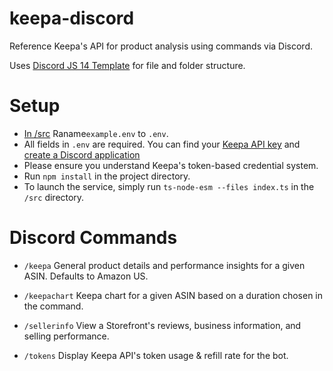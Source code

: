 # keepa-discord
Reference Keepa's API for product analysis using commands via Discord. 

Uses [Discord JS 14 Template](https://github.com/TSLARoadster/TypeScript-Discord.js-v14-Template) for file and folder structure. 

#

# Setup
- [In /src](https://github.com/mckay/keepa-discord/tree/main/src) Raname``example.env`` to ``.env``. 
- All fields in ``.env`` are required. You can find your [Keepa API key](https://keepa.com/#!api) and [create a Discord application](https://discordapp.com/developers)
- Please ensure you understand Keepa's token-based credential system. 
- Run ``npm install`` in the project directory. 
- To launch the service, simply run ``ts-node-esm --files index.ts`` in the ``/src`` directory.

# Discord Commands
- ``/keepa`` General product details and performance insights for a given ASIN. Defaults to Amazon US. 

- ``/keepachart`` Keepa chart for a given ASIN based on a duration chosen in the command. 

- ``/sellerinfo`` View a Storefront's reviews, business information, and selling performance. 

- ``/tokens`` Display Keepa API's token usage & refill rate for the bot. 
